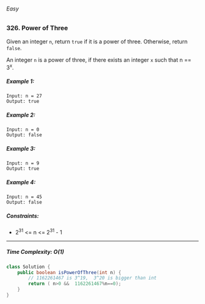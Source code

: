 ###### Easy

### 326. Power of Three

Given an integer `n`, return `true` if it is a power of three. Otherwise, return `false`.

An integer `n` is a power of three, if there exists an integer `x` such that n == 3<sup>x</sup>.

 

##### Example 1:
```
Input: n = 27
Output: true
```
##### Example 2:
```
Input: n = 0
Output: false
```
##### Example 3:
```
Input: n = 9
Output: true
```
##### Example 4:
```
Input: n = 45
Output: false
``` 

##### Constraints:

- 2<sup>31</sup> <= n <= 2<sup>31</sup> - 1

***

##### Time Complexity: O(1) 

```java
class Solution {
    public boolean isPowerOfThree(int n) {
        // 1162261467 is 3^19,  3^20 is bigger than int  
        return ( n>0 &&  1162261467%n==0);
    }
}
```

